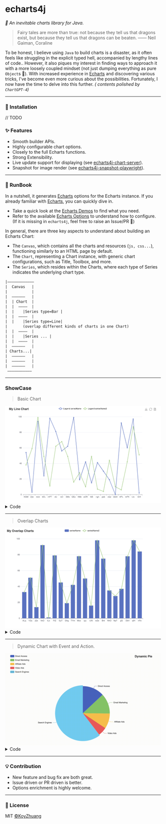 # echarts4j

*🍩 An inevitable charts library for Java.*

> Fairy tales are more than true: not because they tell us that dragons exist, but because they tell us that dragons can
> be beaten. —— Neil Gaiman, Coraline

To be honest, I believe using `Java` to build charts is a disaster, as it often feels like struggling in the explicit
typed hell, accompanied by lengthy lines of code.. However, it also piques my interest in finding ways to approach it
with a more loosely coupled mindset (not just dumping
everything as pure `Object`s 🐶). With increased experience in [Echarts](https://echarts.apache.org/) and discovering
various tricks, I've become even more curious about the possibilities. Fortunately, I now have the time to delve into
this further. *( contents polished by `ChartGPT-4`)*

---

### 🔰 Installation

// TODO

### ✨ Features

* Smooth builder APIs.
* Highly configurable chart options.
* Closely to the full Echarts functions.
* Strong Extensibility.
* Live update support for displaying (see [echarts4j-chart-server](./echarts4j-chart-server/README.md)).
* Snapshot for image render (see [echarts4j-snapshot-playwright](./echarts4j-snapshot-playwright/README.md)).

---

### 📝 RunBook

In a nutshell, it generates [Echarts](https://echarts.apache.org/) options for the Echarts instance.
If you already familiar with [Echarts](https://echarts.apache.org/), you can quickly dive in.

- Take a quick look at the [Echarts Demos](https://echarts.apache.org/examples/en/index.html) to find what you need.
- Refer to the available [Echarts Options](https://echarts.apache.org/en/option.html#title) to understand how to
  configure.  
  (If it is missing in `echarts4j`, feel free to raise an Issue/PR :rocket:)

In general, there are three key aspects to understand about building an Echarts Chart:

- The `Canvas`, which contains all the charts and resources (`js, css...`), functioning similarly to an HTML page by
  default.
- The `Chart`, representing a Chart instance, with generic chart configurations, such as Title, Toolbox, and more.
- The `Series`, which resides within the Charts, where each type of Series indicates the underlying chart type.

```
|————————————  
|  Canvas   |  
|           |  
|  ——————   |  
|  | Chart  |  
|  |  ————  |  
|  |    |Series type=Bar |
|  |  ————  |  
|  |    |Series type=Line| 
|       (overlap different kinds of charts in one Chart)
|  |  ————  |  
|  |    |Series ... | 
|  |  ————  |  
|  ——————   |
| Charts...|
|  ——————   |
|  ——————   |
|  ——————   |
 ———————————

```

---

### ShowCase

> Basic Chart

<img src="./docs/assets/line.png" alt="line">
<details>
  <summary>Code</summary>

```
   Canvas.builder()
                .addCharts(LineChart.builder()
                        .options(ChartOption.builder()
                                .title(Title.builder()
                                        .text(chartTitle).build())
                                .legend(Legend.builder()
                                        .formatter(FuncStr.of(legendFormatter)).build())
                                .toolbox(Toolbox.builder()
                                        .showTitle(true)
                                        .feature(Toolbox.Feature.builder()
                                                .saveAsImage(Toolbox.SaveAsImage.builder().build())
                                                .restore(Toolbox.Restore.builder().build())
                                                .dataView(Toolbox.DataView.builder().build())
                                                .build())
                                        .build())
                                .xAxis(XAxis.builder()
                                        .data(x)
                                        .build())
                                .yAxis(YAxis.builder().build())
                                .build()
                                .addSeries(ListChartSeriesOption.builder()
                                        .name(seriesName)
                                        .data(data1)
                                        .build())
                                .addSeries(ListChartSeriesOption.builder()
                                        .name(seriesName2)
                                        .data(data2)
                                        .build())
                        )
                        .build())
                .build()
                .renderTo(new File("line.html"));

```

</details>

---
> Overlap Charts

<img src="./docs/assets/overlap.png" alt="overlap" />
<details>
  <summary>Code</summary>

```
        final String chartTitle = "My Overlap Charts";
        final String seriesName = "seriesName";
        final String seriesName2 = "seriesName2";
        final LineChart c = LineChart.builder()
                .options(ChartOption.builder()
                        .title(Title.builder()
                                .text(chartTitle).build())
                        .legend(Legend.builder().build())
                        .xAxis(XAxis.builder()
                                .data(x)
                                .build())
                        .yAxis(YAxis.builder().build())
                        .build()
                        .addSeries(ListChartSeriesOption.builder()
                                .name(seriesName)
                                .data(data1)
                                .build())
                        .addSeries(BarChartSeriesOption.builder()
                                .name(seriesName2)
                                .data(data2)
                                .build())
                )
                .build();

        final Canvas cvs = Canvas.builder()
                .addCharts(c)
                .build();
        final Render render = RenderProvider.get();
        render.render(cvs, new FileWriter("overlap.html"));

    }
```

</details>

---

> Dynamic Chart with Event and Action.

<img src="./docs/assets/dynamic-pie.gif"  alt="dynamic-pie"/>
<details>
  <summary>Code</summary>

```
 final String chartTitle = "Dynamic Pie";
    final String seriesName = "Access Source";

    final List<String> legendData = Arrays.asList(
            "Direct Access",
            "Email Marketing",
            "Affiliate Ads",
            "Video Ads",
            "Search Engines"
    );

    final DataHelper dataHelper = DataHelper.create()
            .addValueField(Integer.class)
            .addNameField()
            .build()
            .addData(335, "Direct Access")
            .addData(310, "Email Marketing")
            .addData(234, "Affiliate Ads")
            .addData(135, "Video Ads")
            .addData(1548, "Search Engines");

    final List<String> center = Arrays.asList("50%", "60%");
    final PieChart p = PieChart.builder()
            .options(ChartOption.builder()
                    .animation(false)
                    .title(Title.builder()
                            .text(chartTitle)
                            .right("20")
                            .build())
                    .legend(Legend.builder()
                            .orient("vertical")
                            .left("left")
                            .data(legendData)
                            .build())
                    .build()
                    .addSeries(PieChartSeriesOption.builder()
                            .name(seriesName)
                            .radius("55%")
                            .center(center)
                            .data(dataHelper.get())
                            .build())
            )
            .build()
            .addJSFunction(FuncStr.of(actionWithEchartsInstance))
            .addListener("'click'", FuncStr.of(clickAlterFunc))
            .addListener("'legendselectchanged'", FuncStr.of(legendClickAlterFunc))
            .addListener("'mousemove'", FuncStr.of("{ dataIndex: 3 }"), FuncStr.of(mouseMoveAlterFunc));

        Canvas.builder()
                .addCharts(p)
        .build()
        .renderTo(new File("dynamic-pie.html"));
```

</details>

---

### 💡 Contribution

- New feature and bug fix are both great.
- Issue driven or PR driven is better.
- Options enrichment is highly welcome.

---

### 📃 License

MIT [©KoyZhuang](https://github.com/Koooooo-7/echarts4j/blob/main/LICENSE)